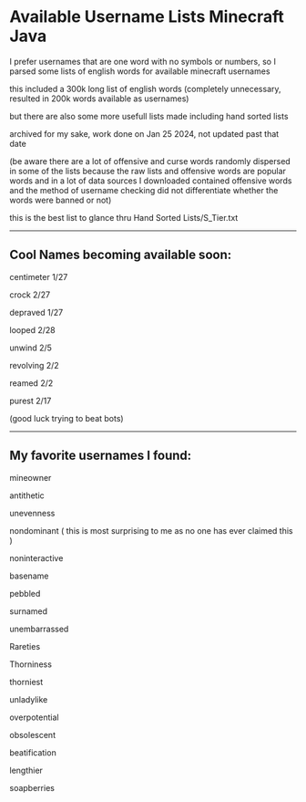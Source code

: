 # Available Username Lists Minecraft Java


I prefer usernames that are one word with no symbols or numbers, so I parsed some lists of english words for available minecraft usernames

this included a 300k long list of english words (completely unnecessary, resulted in 200k words available as usernames)

but there are also some more usefull lists made including hand sorted lists

archived for my sake, work done on Jan 25 2024, not updated past that date

(be aware there are a lot of offensive and curse words randomly dispersed in some of the lists because the raw lists and offensive words are popular words and in a lot of data sources I downloaded contained offensive words and the method of username checking did not differentiate whether the words were banned or not)

this is the best list to glance thru Hand Sorted Lists/S_Tier.txt

------------------------------------------------------------

Cool Names becoming available soon:
------------------------------------------------------------

centimeter 1/27

crock 2/27

depraved 1/27

looped 2/28

unwind 2/5

revolving 2/2

reamed 2/2

purest 2/17

(good luck trying to beat bots)


------------------------------------------------------------

My favorite usernames I found:
------------------------------------------------------------

mineowner

antithetic 

unevenness 

nondominant ( this is most surprising to me as no one has ever claimed this )

noninteractive 

basename 

pebbled 

surnamed 

unembarrassed 

Rareties 

Thorniness 

thorniest 

unladylike 

overpotential  

obsolescent 

beatification 

lengthier 

soapberries


